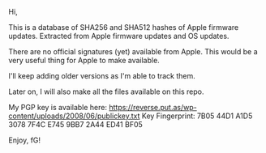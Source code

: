 Hi,

This is a database of SHA256 and SHA512 hashes of Apple firmware updates.
Extracted from Apple firmware updates and OS updates.

There are no official signatures (yet) available from Apple.
This would be a very useful thing for Apple to make available.

I'll keep adding older versions as I'm able to track them.

Later on, I will also make all the files available on this repo.

My PGP key is available here:
https://reverse.put.as/wp-content/uploads/2008/06/publickey.txt
Key Fingerprint:
7B05 44D1 A1D5 3078 7F4C  E745 9BB7 2A44 ED41 BF05

Enjoy,
fG!
